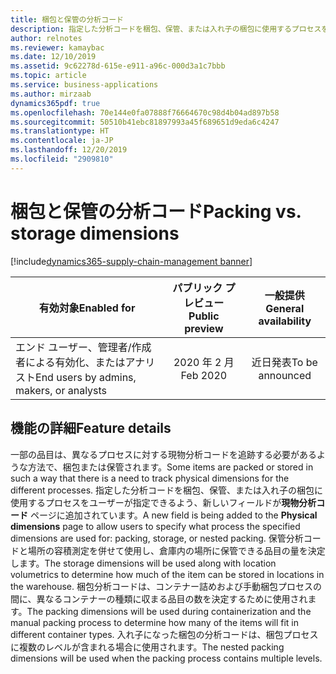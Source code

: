 ```yaml
---
title: 梱包と保管の分析コード
description: 指定した分析コードを梱包、保管、または入れ子の梱包に使用するプロセスをユーザーが指定できるよう、新しいフィールドが現物分析コード ページに追加されています。
author: relnotes
ms.reviewer: kamaybac
ms.date: 12/10/2019
ms.assetid: 9c62278d-615e-e911-a96c-000d3a1c7bbb
ms.topic: article
ms.service: business-applications
ms.author: mirzaab
dynamics365pdf: true
ms.openlocfilehash: 70e144e0fa07888f76664670c98d4b04ad897b58
ms.sourcegitcommit: 50510b41ebc81897993a45f689651d9eda6c4247
ms.translationtype: HT
ms.contentlocale: ja-JP
ms.lasthandoff: 12/20/2019
ms.locfileid: "2909810"
---
```

# <a name="packing-vs-storage-dimensions"></a><span data-ttu-id="a7685-103">梱包と保管の分析コード</span><span class="sxs-lookup"><span data-stu-id="a7685-103">Packing vs. storage dimensions</span></span>
[!include[dynamics365-supply-chain-management banner](../includes/dynamics365-supply-chain-management.md)]

| <span data-ttu-id="a7685-104">有効対象</span><span class="sxs-lookup"><span data-stu-id="a7685-104">Enabled for</span></span>    |  <span data-ttu-id="a7685-105">パブリック プレビュー</span><span class="sxs-lookup"><span data-stu-id="a7685-105">Public preview</span></span> | <span data-ttu-id="a7685-106">一般提供</span><span class="sxs-lookup"><span data-stu-id="a7685-106">General availability</span></span> | 
| ---------- | :----------: |:----------: |
|<span data-ttu-id="a7685-107">エンド ユーザー、管理者/作成者による有効化、またはアナリスト</span><span class="sxs-lookup"><span data-stu-id="a7685-107">End users by admins, makers, or analysts</span></span>|<span data-ttu-id="a7685-108">2020 年 2 月</span><span class="sxs-lookup"><span data-stu-id="a7685-108">Feb 2020</span></span>| <span data-ttu-id="a7685-109">近日発表</span><span class="sxs-lookup"><span data-stu-id="a7685-109">To be announced</span></span>|






## <a name="feature-details"></a><span data-ttu-id="a7685-110">機能の詳細</span><span class="sxs-lookup"><span data-stu-id="a7685-110">Feature details</span></span>
<!--feature detail start -->
<span data-ttu-id="a7685-111">一部の品目は、異なるプロセスに対する現物分析コードを追跡する必要があるような方法で、梱包または保管されます。</span><span class="sxs-lookup"><span data-stu-id="a7685-111">Some items are packed or stored in such a way that there is a need to track physical dimensions for the different processes.</span></span> <span data-ttu-id="a7685-112">指定した分析コードを梱包、保管、または入れ子の梱包に使用するプロセスをユーザーが指定できるよう、新しいフィールドが**現物分析コード** ページに追加されています。</span><span class="sxs-lookup"><span data-stu-id="a7685-112">A new field is being added to the **Physical dimensions** page to allow users to specify what process the specified dimensions are used for: packing, storage, or nested packing.</span></span> <span data-ttu-id="a7685-113">保管分析コードと場所の容積測定を併せて使用し、倉庫内の場所に保管できる品目の量を決定します。</span><span class="sxs-lookup"><span data-stu-id="a7685-113">The storage dimensions will be used along with location volumetrics to determine how much of the item can be stored in locations in the warehouse.</span></span> <span data-ttu-id="a7685-114">梱包分析コードは、コンテナー詰めおよび手動梱包プロセスの間に、異なるコンテナーの種類に収まる品目の数を決定するために使用されます。</span><span class="sxs-lookup"><span data-stu-id="a7685-114">The packing dimensions will be used during containerization and the manual packing process to determine how many of the items will fit in different container types.</span></span> <span data-ttu-id="a7685-115">入れ子になった梱包の分析コードは、梱包プロセスに複数のレベルが含まれる場合に使用されます。</span><span class="sxs-lookup"><span data-stu-id="a7685-115">The nested packing dimensions will be used when the packing process contains multiple levels.</span></span>
<!--feature detail end -->









